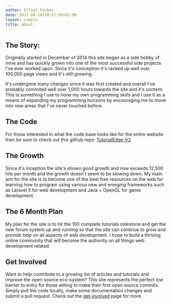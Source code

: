 ```yaml
---
author: Elliot Forbes
date: 2017-04-14T20:27:58+01:00
layout: simple
title: About
---
```


## The Story:

Originally started in December of 2014 this site began as a side hobby of mine and has quickly grown into one of the most successful side projects I've ever worked upon. Since it's conception it's racked up well over 100,000 page views and it's still growing.

It's undergone many changes since it was first created and overall I've probably commited well over 1,000 hours towards the site and it's content. This is something I use to hone my own programming skills and I use it as a means of expanding my programming horizons by encouraging me to move into new areas that I've never touched before.

## The Code

For those interested in what the code base looks like for the entire website then be sure to check out this github repo: [TutorialEdge-V2](https://github.com/elliotforbes/tutorialedge-v2)

## The Growth

Since it's inception the site's shown good growth and now exceeds 12,500 hits per month and the growth doesn't seem to be slowing down. My main aim for the site is to become one of the best free resources on the web for learning how to program using various new and emeging frameworks such as Laravel 5 for web development and Java + OpenGL for game development.


## The 6 Month Plan

My plan for the site is to hit the 100 complete tutorials milestone and get the new forum system up and running so that the site can continue to grow and provide help on all aspects of web development. I hope to build a thriving online community that will become the authority on all things web development related.

## Get Involved

Want to help contribute to a growing list of articles and tutorials and improve the open source eco-system? This site represents the perfect low barrier to entry for those willing to make their first open source commits. Simply pull the code locally, make some documentation changes and submit a pull request. Check out the [get-involved](/get-involved/) page for more.